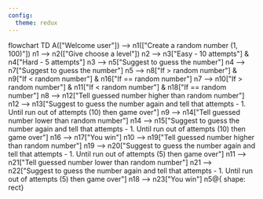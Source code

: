 ```yaml
---
config:
  theme: redux
---
```

flowchart TD
    A(["Welcome user"]) --> n1(["Create a random number (1, 100)"])
    n1 --> n2(["Give choose a level"])
    n2 --> n3["Easy - 10 attempts"] & n4["Hard - 5 attempts"]
    n3 --> n5["Suggest to guess the number"]
    n4 --> n7["Suggest to guess the number"]
    n5 --> n8["If &gt; random number"] & n9["If &lt; random number"] & n16["If == random number"]
    n7 --> n10["If &gt; random number"] & n11["If &lt; random number"] & n18["If == random number"]
    n8 --> n12["Tell guessed number higher than random number"]
    n12 --> n13["Suggest to guess the number again and tell that attempts - 1. Until run out of attempts (10) then game over"]
    n9 --> n14["Tell guessed number lower than random number"]
    n14 --> n15["Suggest to guess the number again and tell that attempts - 1. Until run out of attempts (10) then game over"]
    n16 --> n17["You win"]
    n10 --> n19["Tell guessed number higher than random number"]
    n19 --> n20["Suggest to guess the number again and tell that attempts - 1. Until run out of attempts (5) then game over"]
    n11 --> n21["Tell guessed number lower than random number"]
    n21 --> n22["Suggest to guess the number again and tell that attempts - 1. Until run out of attempts (5) then game over"]
    n18 --> n23["You win"]
    n5@{ shape: rect}
